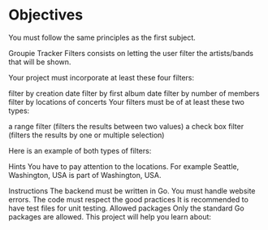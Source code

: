 # Objectives

You must follow the same principles as the first subject.

Groupie Tracker Filters consists on letting the user filter the artists/bands that will be shown.

Your project must incorporate at least these four filters:

filter by creation date
filter by first album date
filter by number of members
filter by locations of concerts
Your filters must be of at least these two types:

a range filter (filters the results between two values)
a check box filter (filters the results by one or multiple selection)

Here is an example of both types of filters:


Hints
You have to pay attention to the locations. For example Seattle, Washington, USA is part of Washington, USA.

Instructions
The backend must be written in Go.
You must handle website errors.
The code must respect the good practices
It is recommended to have test files for unit testing.
Allowed packages
Only the standard Go packages are allowed.
This project will help you learn about: